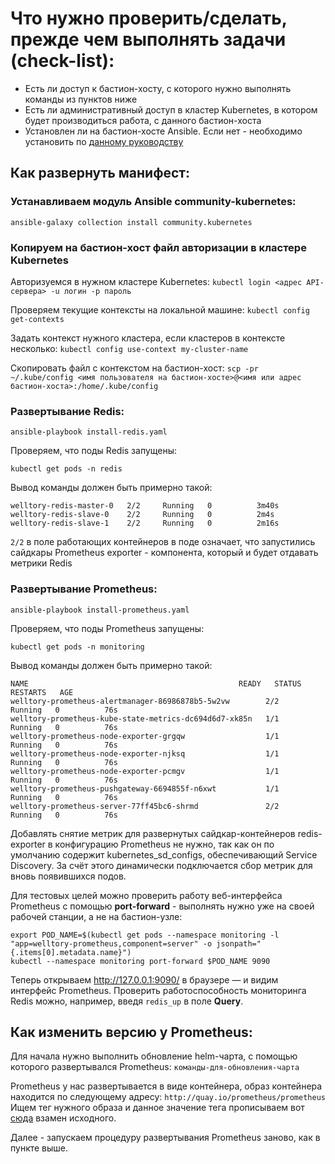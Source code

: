 # Что нужно проверить/сделать, прежде чем выполнять задачи (check-list):
- Есть ли доступ к бастион-хосту, с которого нужно выполнять команды из пунктов ниже
- Есть ли административный доступ в кластер Kubernetes, в котором будет производиться работа, с данного бастион-хоста
- Установлен ли на бастион-хосте Ansible. Если нет - необходимо установить по [данному руководству](https://docs.ansible.com/ansible/latest/installation_guide/intro_installation.html#installing-ansible)

## Как развернуть манифест:

### Устанавливаем модуль Ansible community-kubernetes:

`ansible-galaxy collection install community.kubernetes`

### Копируем на бастион-хост файл авторизации в кластере Kubernetes

Авторизуемся в нужном кластере Kubernetes:
`kubectl login <адрес API-сервера> -u логин -p пароль`

Проверяем текущие контексты на локальной машине:
`kubectl config get-contexts`

Задать контекст нужного кластера, если кластеров в контексте несколько:
`kubectl config use-context my-cluster-name`

Скопировать файл с контекстом на бастион-хост:
`scp -pr ~/.kube/config <имя пользователя на бастион-хосте>@<имя или адрес бастион-хоста>:/home/.kube/config`

### Развертывание Redis:

`ansible-playbook install-redis.yaml`

Проверяем, что поды Redis запущены:

`kubectl get pods -n redis`

Вывод команды должен быть примерно такой:

```
welltory-redis-master-0   2/2     Running   0          3m40s
welltory-redis-slave-0    2/2     Running   0          2m4s
welltory-redis-slave-1    2/2     Running   0          2m16s 
```

`2/2` в поле работающих контейнеров в поде означает, что запустились сайдкары Prometheus exporter - компонента, который и будет отдавать метрики Redis

### Развертывание Prometheus:

`ansible-playbook install-prometheus.yaml`

Проверяем, что поды Prometheus запущены:

`kubectl get pods -n monitoring`

Вывод команды должен быть примерно такой:

```
NAME                                               READY   STATUS    RESTARTS   AGE
welltory-prometheus-alertmanager-86986878b5-5w2vw        2/2     Running   0          76s
welltory-prometheus-kube-state-metrics-dc694d6d7-xk85n   1/1     Running   0          76s
welltory-prometheus-node-exporter-grgqw                  1/1     Running   0          76s
welltory-prometheus-node-exporter-njksq                  1/1     Running   0          76s
welltory-prometheus-node-exporter-pcmgv                  1/1     Running   0          76s
welltory-prometheus-pushgateway-6694855f-n6xwt           1/1     Running   0          76s
welltory-prometheus-server-77ff45bc6-shrmd               2/2     Running   0          76s
```

Добавлять снятие метрик для развернутых сайдкар-контейнеров redis-exporter в конфигурацию Prometheus не нужно, так как он по умолчанию содержит kubernetes_sd_configs, обеспечивающий Service Discovery. За счёт этого динамически подключается сбор метрик для вновь появившихся подов. 

Для тестовых целей можно проверить работу веб-интерфейса Prometheus с помощью **port-forward** - выполнять нужно уже на своей рабочей станции, а не на бастион-узле:

```
export POD_NAME=$(kubectl get pods --namespace monitoring -l "app=welltory-prometheus,component=server" -o jsonpath="{.items[0].metadata.name}")
kubectl --namespace monitoring port-forward $POD_NAME 9090
```

Теперь открываем http://127.0.0.1:9090/ в браузере — и видим интерфейс Prometheus.
Проверить работоспособность мониторинга Redis можно, например, введя `redis_up` в поле **Query**.

## Как изменить версию у Prometheus:

Для начала нужно выполнить обновление helm-чарта, с помощью которого развертывался Prometheus:
`команды-для-обновления-чарта`

Prometheus у нас развертывается в виде контейнера, образ контейнера находится по следующему адресу: `http://quay.io/prometheus/prometheus`
Ищем тег нужного образа и данное значение тега прописываем вот [сюда](https://github.com/fatalwithin/welltory_test/blob/524769ec2955e4651d221748463a6569106d2c6a/playbooks/roles/install-prometheus/vars/main.yml#L2) взамен исходного.

Далее - запускаем процедуру развертывания Prometheus заново, как в пункте выше.
